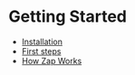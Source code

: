 # Getting Started

- [Installation](./installation.md)
- [First steps](./first-steps.md)
- [How Zap Works](./how-zap-works.md)
